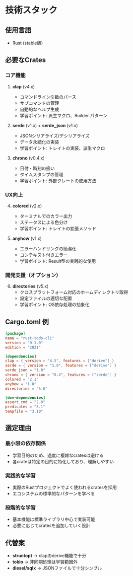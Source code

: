# 技術スタック

## 使用言語
- Rust (stable版)

## 必要なCrates

### コア機能
1. **clap** (v4.x)
   - コマンドライン引数のパース
   - サブコマンドの管理
   - 自動的なヘルプ生成
   - 学習ポイント: 派生マクロ、Builder パターン

2. **serde** (v1.x) + **serde_json** (v1.x)
   - JSONシリアライズ/デシリアライズ
   - データ永続化の実装
   - 学習ポイント: トレイトの実装、派生マクロ

3. **chrono** (v0.4.x)
   - 日付・時刻の扱い
   - タイムスタンプの管理
   - 学習ポイント: 外部クレートの使用方法

### UX向上
4. **colored** (v2.x)
   - ターミナルでのカラー出力
   - ステータスによる色分け
   - 学習ポイント: トレイトの拡張メソッド

5. **anyhow** (v1.x)
   - エラーハンドリングの簡潔化
   - コンテキスト付きエラー
   - 学習ポイント: Result型の実践的な使用

### 開発支援（オプション）
6. **directories** (v5.x)
   - クロスプラットフォーム対応のホームディレクトリ取得
   - 設定ファイルの適切な配置
   - 学習ポイント: OS依存処理の抽象化

## Cargo.toml 例

```toml
[package]
name = "rust-todo-cli"
version = "0.1.0"
edition = "2021"

[dependencies]
clap = { version = "4.5", features = ["derive"] }
serde = { version = "1.0", features = ["derive"] }
serde_json = "1.0"
chrono = { version = "0.4", features = ["serde"] }
colored = "2.1"
anyhow = "1.0"
directories = "5.0"

[dev-dependencies]
assert_cmd = "2.0"
predicates = "3.1"
tempfile = "3.10"
```

## 選定理由

### 最小限の依存関係
- 学習目的のため、過度に複雑なcratesは避ける
- 各crateは特定の目的に特化しており、理解しやすい

### 実践的な学習
- 実際のRustプロジェクトでよく使われるcratesを採用
- エコシステムの標準的なパターンを学べる

### 段階的な学習
- 基本機能は標準ライブラリ中心で実装可能
- 必要に応じてcratesを追加していく設計

## 代替案

- **structopt** → clapのderive機能で十分
- **tokio** → 非同期処理は学習範囲外
- **diesel/sqlx** → JSONファイルで十分シンプル